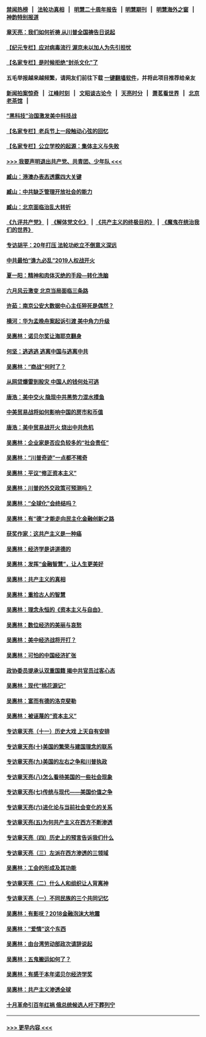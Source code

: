 #### [禁闻热榜](热点新闻.md?=0)  &nbsp;&nbsp;|&nbsp;&nbsp; [法轮功真相](https://github.com/gfw-breaker/truth/blob/master/README.md?=0) &nbsp;&nbsp;|&nbsp;&nbsp; [明慧二十周年报告](https://github.com/gfw-breaker/mh-reports/blob/master/README.md?=0) &nbsp;&nbsp;|&nbsp;&nbsp;[明慧期刊](https://github.com/gfw-breaker/mh-qikan) &nbsp;&nbsp;|&nbsp;&nbsp; [明慧海外之窗](https://github.com/gfw-breaker/mh-news/blob/master/README.md?=0) &nbsp;&nbsp;|&nbsp;&nbsp; [神韵特别报道](https://github.com/gfw-breaker/mh-news/blob/master/shenyun.md?=0)
#### [章天亮：我们如何祈祷 从川普全国祷告日说起](../pages/nsc423/n11944627.md?t=03181231) 
#### [【纪元专栏】应对病毒流行 渥京未以加人为先引担忧](../pages/nsc423/n11875714.md?t=03181231) 
#### [【名家专栏】是时候拒绝“封杀文化”了](../pages/nsc423/n11814093.md?t=03181231) 
#### 五毛举报越来越频繁，请网友们前往下载 [一键翻墙软件](https://github.com/gfw-breaker/ssr-accounts)，并将此项目推荐给亲友
#### [新闻拍案惊奇](https://github.com/gfw-breaker/banned-news/blob/master/pages/link4.md) &nbsp;&nbsp;|&nbsp;&nbsp; [江峰时刻](https://github.com/gfw-breaker/banned-news/blob/master/pages/link4.md) &nbsp;&nbsp;|&nbsp;&nbsp; [文昭谈古论今](https://github.com/gfw-breaker/banned-news/blob/master/pages/link4.md) &nbsp;&nbsp;|&nbsp;&nbsp; [天亮时分](https://github.com/gfw-breaker/banned-news/blob/master/pages/link4.md) &nbsp;&nbsp;|&nbsp;&nbsp; [萧茗看世界](https://github.com/gfw-breaker/banned-news/blob/master/pages/link4.md) &nbsp;&nbsp;|&nbsp;&nbsp; [北京老茶馆](https://github.com/gfw-breaker/banned-news/blob/master/pages/link4.md) &nbsp;&nbsp;|&nbsp;&nbsp; 
#### [“黑科技”治国激发美中科技战](../pages/nsc423/n11638056.md?t=03181231) 
#### [【名家专栏】老兵节上一段触动心弦的回忆](../pages/nsc423/n11646016.md?t=03181231) 
#### [【名家专栏】公立学校的起源：集体主义与失败](../pages/nsc423/n11601833.md?t=03181231) 
#### [>>> 我要声明退出共产党、共青团、少年队 <<<](https://github.com/begood0513/goodnews/blob/master/quit/letter.md) 
#### [臧山：港澳办表态透露四大关键](../pages/nsc423/n11421628.md?t=03181231) 
#### [臧山：中共缺乏管理开放社会的能力](../pages/nsc423/n11407457.md?t=03181231) 
#### [臧山：北京面临治乱大转折](../pages/nsc423/n11406895.md?t=03181231) 
#### [《九评共产党》](https://github.com/begood0513/9ping.md/blob/master/README.md) &nbsp;|&nbsp; [《解体党文化》](../../../../jtdwh.md/blob/master/README.md)  &nbsp;|&nbsp; [《共产主义的终极目的》](../../../../gczydzjmd.md/blob/master/README.md) &nbsp;|&nbsp; [《魔鬼在统治我们的世界》](../../../../mgztzwmdsj.md/blob/master/README.md) 
#### [专访胡平：20年打压 法轮功屹立不倒意义深远](../pages/nsc423/n11398800.md?t=03181231) 
#### [中共最怕“逢九必乱”2019人权战开火](../pages/nsc423/n11385248.md?t=03181231) 
#### [夏一阳：精神和肉体灭绝的手段—转化洗脑](../pages/nsc423/n11368250.md?t=03181231) 
#### [六月风云激变 北京当局面临三条路](../pages/nsc423/n11313668.md?t=03181231) 
#### [许茹：南京公安大数据中心主任猝死是偶然？](../pages/nsc423/n11064744.md?t=03181231) 
#### [横河：华为孟晚舟案起诉引渡 美中角力升级](../pages/nsc423/n11027230.md?t=03181231) 
#### [吴惠林：诺贝尔奖让海耶克翻身](../pages/nsc423/n10890049.md?t=03181231) 
#### [何坚：逃逃逃 逃离中国与逃离中共](../pages/nsc423/n10592891.md?t=03181231) 
#### [吴惠林：“商战”何时了？](../pages/nsc423/n10573558.md?t=03181231) 
#### [从网贷爆雷到股灾 中国人的钱何处可逃](../pages/nsc423/n10572800.md?t=03181231) 
#### [唐浩：美中交火 隐现中共黑势力混水摸鱼](../pages/nsc423/n10544040.md?t=03181231) 
#### [中美贸易战将如何影响中国的房市和币值](../pages/nsc423/n10543697.md?t=03181231) 
#### [唐浩：美中贸易战开火 烧出中共危机](../pages/nsc423/n10540126.md?t=03181231) 
#### [吴惠林：企业家是否应负较多的“社会责任”](../pages/nsc423/n10535022.md?t=03181231) 
#### [吴惠林：“川普奇迹”一点都不稀奇](../pages/nsc423/n10512808.md?t=03181231) 
#### [吴惠林：平议“修正资本主义”](../pages/nsc423/n10495724.md?t=03181231) 
#### [吴惠林：川普的外交政策可预测吗？](../pages/nsc423/n10462387.md?t=03181231) 
#### [吴惠林：“全球化”会终结吗？](../pages/nsc423/n10452838.md?t=03181231) 
#### [吴惠林：有“德”才能走向民主化金融创新之路](../pages/nsc423/n10432292.md?t=03181231) 
#### [获奖作家：这共产主义是一种癌](../pages/nsc423/n10431541.md?t=03181231) 
#### [吴惠林：经济学是讲道德的](../pages/nsc423/n10398014.md?t=03181231) 
#### [吴惠林：发挥“金融智慧”，让人生更美好](../pages/nsc423/n10375019.md?t=03181231) 
#### [吴惠林：共产主义的真相](../pages/nsc423/n10351394.md?t=03181231) 
#### [吴惠林：重拾古人的智慧](../pages/nsc423/n10337691.md?t=03181231) 
#### [吴惠林：理念永恒的《资本主义与自由》](../pages/nsc423/n10316274.md?t=03181231) 
#### [吴惠林：数位经济的美丽与哀愁](../pages/nsc423/n10292946.md?t=03181231) 
#### [吴惠林：美中经济战将开打？](../pages/nsc423/n10258825.md?t=03181231) 
#### [吴惠林：可怕的中国经济扩张](../pages/nsc423/n10219147.md?t=03181231) 
#### [政协委员提承认双重国籍 揭中共官员过客心态](../pages/nsc423/n10208809.md?t=03181231) 
#### [吴惠林：现代“桃花源记”](../pages/nsc423/n10185234.md?t=03181231) 
#### [吴惠林：富而有德的洛克斐勒](../pages/nsc423/n10142264.md?t=03181231) 
#### [吴惠林：被诬蔑的“资本主义”](../pages/nsc423/n10124816.md?t=03181231) 
#### [专访章天亮（十一）历史大戏 上天自有安排](../pages/nsc423/n10094905.md?t=03181231) 
#### [专访章天亮(十)美国的繁荣与建国理念的联系](../pages/nsc423/n10094899.md?t=03181231) 
#### [专访章天亮(九)美国的左右之争和川普执政](../pages/nsc423/n10094889.md?t=03181231) 
#### [专访章天亮(八)怎么看待美国的一些社会现象](../pages/nsc423/n10094857.md?t=03181231) 
#### [专访章天亮(七)传统与现代——美国价值之争](../pages/nsc423/n10093140.md?t=03181231) 
#### [专访章天亮(六)进化论与当前社会变化的关系](../pages/nsc423/n10092036.md?t=03181231) 
#### [专访章天亮(五)为何共产主义在西方不断渗透](../pages/nsc423/n10083620.md?t=03181231) 
#### [专访章天亮（四）历史上的预言告诉我们什么](../pages/nsc423/n10083606.md?t=03181231) 
#### [专访章天亮（三）左派在西方渗透的三领域](../pages/nsc423/n10081115.md?t=03181231) 
#### [吴惠林：工会的形成及其功能](../pages/nsc423/n10080633.md?t=03181231) 
#### [专访章天亮（二）什么人和组织让人背离神](../pages/nsc423/n10076637.md?t=03181231) 
#### [专访章天亮（一）不同民族的三个共同记忆](../pages/nsc423/n10074188.md?t=03181231) 
#### [吴惠林：有影呒？2018金融泡沫大地震](../pages/nsc423/n10040534.md?t=03181231) 
#### [吴惠林：“爱情”这个东西](../pages/nsc423/n10019423.md?t=03181231) 
#### [吴惠林：由台湾劳动部政次请辞说起](../pages/nsc423/n9979679.md?t=03181231) 
#### [吴惠林：五鬼搬运如何了？](../pages/nsc423/n9925338.md?t=03181231) 
#### [吴惠林：有感于本年诺贝尔经济学奖](../pages/nsc423/n9871883.md?t=03181231) 
#### [吴惠林：共产主义渗透全球](../pages/nsc423/n9812748.md?t=03181231) 
#### [十月革命引百年红祸 俄总统候选人吁下葬列宁](../pages/nsc423/n9810182.md?t=03181231) 

----
#### [ >>> 更早内容 <<< ](../indexes/nsc423-earlier.md)
